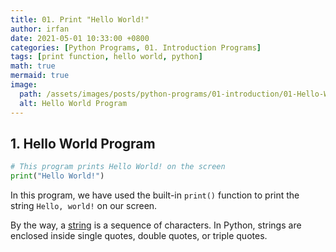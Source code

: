 ```yaml
---
title: 01. Print "Hello World!"
author: irfan
date: 2021-05-01 10:33:00 +0800
categories: [Python Programs, 01. Introduction Programs]
tags: [print function, hello world, python]
math: true
mermaid: true
image:
  path: /assets/images/posts/python-programs/01-introduction/01-Hello-World-Program.png
  alt: Hello World Program
---
```


## 1. Hello World Program

```python
# This program prints Hello World! on the screen
print("Hello World!")
```

In this program, we have used the built-in `print()` function to print the string `Hello, world!` on our screen.

By the way, a [string](https://mohdirfan.netlify.app/posts/string) is a sequence of characters. In Python, strings are enclosed inside single quotes, double quotes, or triple quotes.

